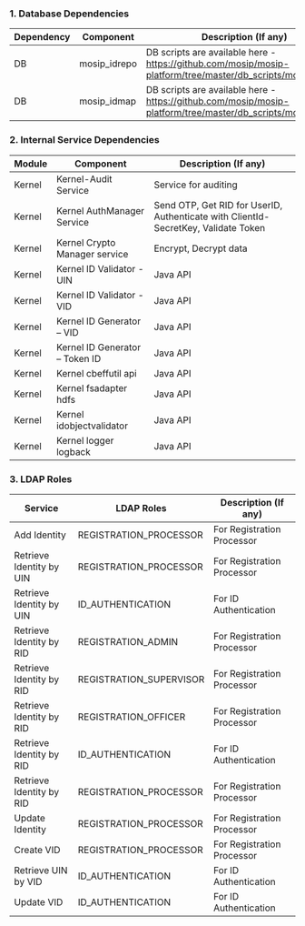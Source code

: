 ### 1. Database Dependencies
Dependency|Component|Description (If any)
-----|--------------|----------------
DB|mosip_idrepo|DB scripts are available here - https://github.com/mosip/mosip-platform/tree/master/db_scripts/mosip_idrepo
DB|mosip_idmap|DB scripts are available here - https://github.com/mosip/mosip-platform/tree/master/db_scripts/mosip_idmap 



### 2.  Internal Service Dependencies
Module|Component|Description (If any)
-------|--------------|----------------
Kernel|Kernel-Audit Service| Service for auditing
Kernel|Kernel AuthManager Service|Send OTP, Get RID for UserID, Authenticate with ClientId-SecretKey, Validate Token
Kernel|Kernel Crypto Manager service|Encrypt, Decrypt data
Kernel|Kernel ID Validator - UIN|Java API
Kernel|Kernel ID Validator - VID|Java API
Kernel|Kernel ID Generator – VID|Java API
Kernel|Kernel ID Generator – Token ID|Java API
Kernel|Kernel cbeffutil api|Java API
Kernel|Kernel fsadapter hdfs|Java API
Kernel|Kernel idobjectvalidator|Java API
Kernel|Kernel logger logback|Java API


### 3.  LDAP Roles
Service|LDAP Roles|Description (If any)
--------|-----|--------------
Add Identity|REGISTRATION_PROCESSOR|For Registration Processor
Retrieve Identity by UIN|REGISTRATION_PROCESSOR|For Registration Processor
Retrieve Identity by UIN|ID_AUTHENTICATION|For ID Authentication
Retrieve Identity by RID|REGISTRATION_ADMIN|For Registration Processor
Retrieve Identity by RID|REGISTRATION_SUPERVISOR|For Registration Processor
Retrieve Identity by RID|REGISTRATION_OFFICER|For Registration Processor
Retrieve Identity by RID|ID_AUTHENTICATION|For ID Authentication
Retrieve Identity by RID|REGISTRATION_PROCESSOR|For Registration Processor
Update Identity|REGISTRATION_PROCESSOR|For Registration Processor
Create VID|REGISTRATION_PROCESSOR|For Registration Processor
Retrieve UIN by VID|ID_AUTHENTICATION|For ID Authentication
Update VID|ID_AUTHENTICATION|For ID Authentication